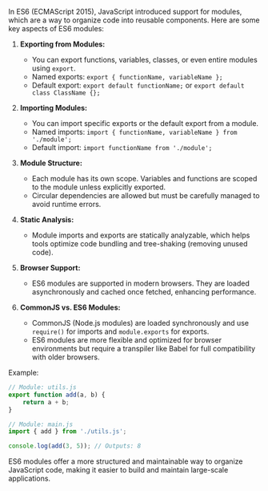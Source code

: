 In ES6 (ECMAScript 2015), JavaScript introduced support for modules, which are a way to organize code into reusable components. Here are some key aspects of ES6 modules:

1. **Exporting from Modules:**
   - You can export functions, variables, classes, or even entire modules using `export`.
   - Named exports: `export { functionName, variableName };`
   - Default export: `export default functionName;` or `export default class ClassName {};`

2. **Importing Modules:**
   - You can import specific exports or the default export from a module.
   - Named imports: `import { functionName, variableName } from './module';`
   - Default import: `import functionName from './module';`

3. **Module Structure:**
   - Each module has its own scope. Variables and functions are scoped to the module unless explicitly exported.
   - Circular dependencies are allowed but must be carefully managed to avoid runtime errors.

4. **Static Analysis:**
   - Module imports and exports are statically analyzable, which helps tools optimize code bundling and tree-shaking (removing unused code).

5. **Browser Support:**
   - ES6 modules are supported in modern browsers. They are loaded asynchronously and cached once fetched, enhancing performance.

6. **CommonJS vs. ES6 Modules:**
   - CommonJS (Node.js modules) are loaded synchronously and use `require()` for imports and `module.exports` for exports.
   - ES6 modules are more flexible and optimized for browser environments but require a transpiler like Babel for full compatibility with older browsers.

Example:

```javascript
// Module: utils.js
export function add(a, b) {
    return a + b;
}

// Module: main.js
import { add } from './utils.js';

console.log(add(3, 5)); // Outputs: 8
```

ES6 modules offer a more structured and maintainable way to organize JavaScript code, making it easier to build and maintain large-scale applications.

